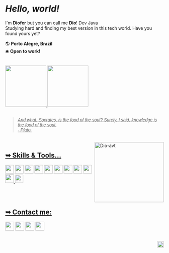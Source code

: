# <i> Hello, world! </i> </h1>
 I'm **Diofer** but you can call me **Dio**! Dev Java <br> 
Studying hard and finding my best version in this tech world. Have you found yours yet?

<div>
  
  🌎 <b>Porto Alegre, Brazil</b> <br>
  🛎️ <b>Open to work!</b>
  
</div>

  <br>
  
<div>
  <a href="https://github.com/dioferoviedo">
  <img height="130em" src="https://github-readme-stats-sigma-five.vercel.app/api/top-langs?username=dioferoviedo&layout=compact&langs_count=7&theme=dracula"/>
  <img height="130em" src="https://github-readme-stats-sigma-five.vercel.app/api?username=dioferoviedo&show_icons=true&theme=dracula&include_all_commits=true&count_private=true"/>
    
</div>
  
  <br>
  
<div>
  <blockquote><i><font face="Arial">And what, Socrates, is the food of the soul? Surely, I said, knowledge is the food of the soul.<br>
 - Plato.</i></font></blockquote>
</div>
  
  <br>
  
<div> 
  
  <a href="https://github.com/dioferoviedo">
  <img align="right" alt="Dio-avt" src="https://cdn.discordapp.com/attachments/1031919601623244970/1066450160676241470/Picsart_23-01-21_12-31-01-381-removebg.png" width="220" height="190" /> 
    
</div>
   
## <b> ➥ Skills & Tools... </b>
  
  <div>
    <img height="27em" src="https://img.shields.io/badge/Java-ED8B00?style=for-the-badge&logo=java&logoColor=white">
    <img height="27em" src="https://img.shields.io/badge/Spring-6DB33F?style=for-the-badge&logo=spring&logoColor=white">
    <img height="27em" src="https://img.shields.io/badge/Python-3776AB?style=for-the-badge&logo=python&logoColor=white">
    <img height="27em" src="https://img.shields.io/badge/HTML-239120?style=for-the-badge&logo=html5&logoColor=white">
    <img height="27em" src="https://img.shields.io/badge/GitHub-100000?style=for-the-badge&logo=github&logoColor=white">
    <img height="27em" src="https://img.shields.io/badge/GitLab-330F63?style=for-the-badge&logo=gitlab&logoColor=white">
    <img height="27em" src="https://img.shields.io/badge/GIT-E44C30?style=for-the-badge&logo=git&logoColor=white">
    <img height="27em" src="https://img.shields.io/badge/mysql-%2300f.svg?style=for-the-badge&logo=mysql&logoColor=white">
    <img height="27em" src="https://img.shields.io/badge/Eclipse-FE7A16.svg?style=for-the-badge&logo=Eclipse&logoColor=white">
    <img height="27em" src="https://img.shields.io/static/v1?style=for-the-badge&message=IntelliJ+IDEA&color=000000&logo=IntelliJ+IDEA&logoColor=FFFFFF&label=">
    <img height="26em" src="https://img.shields.io/badge/Visual%20Studio%20Code-0078d7.svg?style=for-the-badge&logo=visual-studio-code&logoColor=white">
    
  </div>

   <br><br>
  
   ## <b> ➥ Contact me: </b>
   
<div>
  <a href="https://www.instagram.com/diofer/" target="_blank">
  <img height="28em" src="https://img.shields.io/badge/-Instagram-%23E4405F?style=for-the-badge&logo=instagram&logoColor=white" target="_blank"></a>
  <a href = "mailto:dioferteonilo@gmail.com">
  <img height="28em" src="https://img.shields.io/badge/Gmail-D14836?style=for-the-badge&logo=gmail&logoColor=white" target="_blank"></a>
  <a href="https://www.linkedin.com/in/dioferteonilo/" target="_blank">
  <img height="28em" src="https://img.shields.io/badge/LinkedIn-0077B5?style=for-the-badge&logo=linkedin&logoColor=white" target="_blank"></a> 
  <img height="28em" src="https://img.shields.io/badge/dio≢9617-%235865F2.svg?style=for-the-badge&logo=discord&logoColor=white"
  <br>
  <br>
  
</div>
   <br>
  <p align="right">
  <img height="20em" src ="https://visitcount.itsvg.in/api?id=dioferoviedo&style=plastic=2&color=#3f69b4">
</p>
